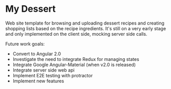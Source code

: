 # My Dessert

Web site template for browsing and uploading dessert recipes and creating shopping lists based on the recipe ingredients. It's still on a very early stage and only implemented on the client side, mocking server side calls.

Future work goals:
  - Convert to Angular 2.0
  - Investigate the need to integrate Redux for managing states
  - Integrate Google Angular-Material (when v2.0 is released)
  - Integrate server side web api
  - Implement E2E testing with protractor
  - Implement new features 

